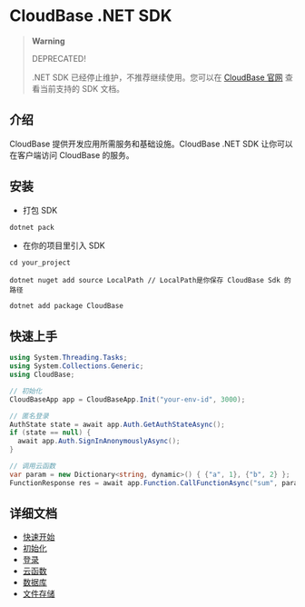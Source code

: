 # CloudBase .NET SDK

> **Warning**
> 
> DEPRECATED!
> 
> .NET SDK 已经停止维护，不推荐继续使用。您可以在 [CloudBase 官网](https://docs.cloudbase.net) 查看当前支持的 SDK 文档。

## 介绍

CloudBase 提供开发应用所需服务和基础设施。CloudBase .NET SDK 让你可以在客户端访问 CloudBase 的服务。

## 安装

* 打包 SDK

```sh
dotnet pack
```

* 在你的项目里引入 SDK

```
cd your_project

dotnet nuget add source LocalPath // LocalPath是你保存 CloudBase Sdk 的路径

dotnet add package CloudBase
```

## 快速上手

```csharp
using System.Threading.Tasks;
using System.Collections.Generic;
using CloudBase;

// 初始化
CloudBaseApp app = CloudBaseApp.Init("your-env-id", 3000);

// 匿名登录
AuthState state = await app.Auth.GetAuthStateAsync();
if (state == null) {
  await app.Auth.SignInAnonymouslyAsync();
}

// 调用云函数
var param = new Dictionary<string, dynamic>() { {"a", 1}, {"b", 2} };
FunctionResponse res = await app.Function.CallFunctionAsync("sum", param);
```

## 详细文档

* [快速开始](https://docs.cloudbase.net/quick-start/dotnet.html)
* [初始化](https://docs.cloudbase.net/api-reference/dotnet/initialization.html)
* [登录](https://docs.cloudbase.net/api-reference/dotnet/authentication.html)
* [云函数](https://docs.cloudbase.net/api-reference/dotnet/functions.html)
* [数据库](https://docs.cloudbase.net/api-reference/dotnet/database.html)
* [文件存储](https://docs.cloudbase.net/api-reference/dotnet/storage.html)


